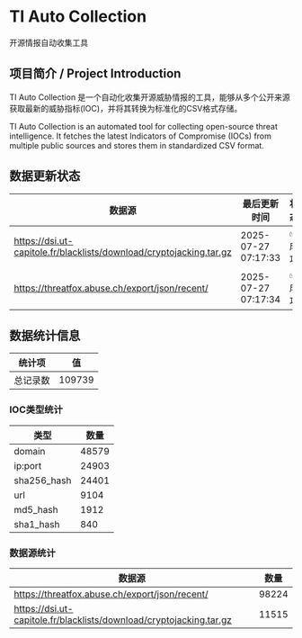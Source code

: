# TI Auto Collection

 开源情报自动收集工具

## 项目简介 / Project Introduction

TI Auto Collection 是一个自动化收集开源威胁情报的工具，能够从多个公开来源获取最新的威胁指标(IOC)，并将其转换为标准化的CSV格式存储。

TI Auto Collection is an automated tool for collecting open-source threat intelligence. It fetches the latest Indicators of Compromise (IOCs) from multiple public sources and stores them in standardized CSV format.

## 数据更新状态

| 数据源 | 最后更新时间 | 状态 |
|--------|------------|------|
| https://dsi.ut-capitole.fr/blacklists/download/cryptojacking.tar.gz | 2025-07-27 07:17:33 | ✅ 成功 |
| https://threatfox.abuse.ch/export/json/recent/ | 2025-07-27 07:17:34 | ✅ 成功 |




























































































































## 数据统计信息

| 统计项 | 值 |
|--------|----|
| 总记录数 | 109739 |

### IOC类型统计

| 类型 | 数量 |
|------|------|
| domain | 48579 |
| ip:port | 24903 |
| sha256_hash | 24401 |
| url | 9104 |
| md5_hash | 1912 |
| sha1_hash | 840 |

### 数据源统计

| 数据源 | 数量 |
|--------|------|
| https://threatfox.abuse.ch/export/json/recent/ | 98224 |
| https://dsi.ut-capitole.fr/blacklists/download/cryptojacking.tar.gz | 11515 |
